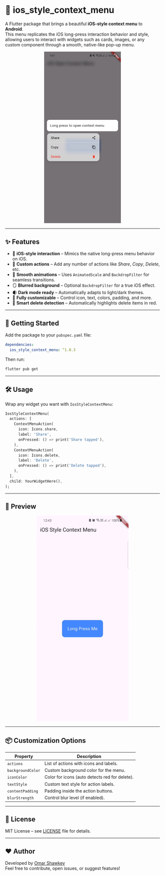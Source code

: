 # 🍎 ios_style_context_menu

A Flutter package that brings a beautiful **iOS-style context menu** to **Android**.  
This menu replicates the iOS long-press interaction behavior and style, allowing users to interact with widgets such as cards, images, or any custom component through a smooth, native-like pop-up menu.

<p align="center">
  <img src="https://raw.githubusercontent.com/OmarShawkey13/ContextMenuAndroid/main/assets/images/example.jpg" width="250" alt="iOS-style context menu on Android"/>
</p>

---

## ✨ Features

- 🍏 **iOS-style interaction** – Mimics the native long-press menu behavior on iOS.
- 🧰 **Custom actions** – Add any number of actions like *Share*, *Copy*, *Delete*, etc.
- 💫 **Smooth animations** – Uses `AnimatedScale` and `BackdropFilter` for seamless transitions.
- 🪞 **Blurred background** – Optional `BackdropFilter` for a true iOS effect.
- 🌒 **Dark mode ready** – Automatically adapts to light/dark themes.
- 🧩 **Fully customizable** – Control icon, text, colors, padding, and more.
- 🧠 **Smart delete detection** – Automatically highlights delete items in red.

---

## 🚀 Getting Started

Add the package to your `pubspec.yaml` file:

```yaml
dependencies:
  ios_style_context_menu: ^1.0.3
```

Then run:

```bash
flutter pub get
```

---

## 🛠 Usage

Wrap any widget you want with `IosStyleContextMenu`:

```dart
IosStyleContextMenu(
  actions: [
    ContextMenuAction(
      icon: Icons.share,
      label: 'Share',
      onPressed: () => print('Share tapped'),
    ),
    ContextMenuAction(
      icon: Icons.delete,
      label: 'Delete',
      onPressed: () => print('Delete tapped'),
    ),
  ],
  child: YourWidgetHere(),
);
```

---

## 📸 Preview

<p align="center">
  <img src="https://raw.githubusercontent.com/OmarShawkey13/ContextMenuAndroid/main/assets/images/preview.gif" width="300"/>
</p>

---

## 📦 Customization Options

| Property          | Description                                    |
|-------------------|------------------------------------------------|
| `actions`         | List of actions with icons and labels.         |
| `backgroundColor` | Custom background color for the menu.          |
| `iconColor`       | Color for icons (auto detects red for delete). |
| `textStyle`       | Custom text style for action labels.           |
| `contentPadding`  | Padding inside the action buttons.             |
| `blurStrength`    | Control blur level (if enabled).               |

---

## 📄 License

MIT License – see [LICENSE](https://github.com/OmarShawkey13/ContextMenuAndroid/blob/main/LICENSE) file for details.

---

## ❤️ Author

Developed by [Omar Shawkey](https://github.com/OmarShawkey13)  
Feel free to contribute, open issues, or suggest features!